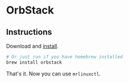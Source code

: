 # OrbStack

## Instructions

Download and [install](https://docs.orbstack.dev/quick-start).

```sh
# Or just run if you have homebrew installed
brew install orbstack
```

That's it. Now you can use `mrlinuxctl`.
